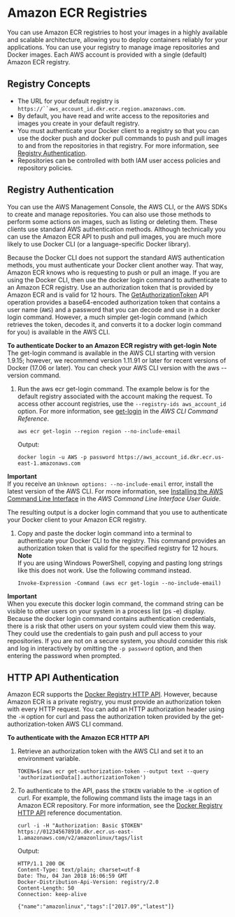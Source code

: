 # Amazon ECR Registries<a name="Registries"></a>

You can use Amazon ECR registries to host your images in a highly available and scalable architecture, allowing you to deploy containers reliably for your applications\. You can use your registry to manage image repositories and Docker images\. Each AWS account is provided with a single \(default\) Amazon ECR registry\.

## Registry Concepts<a name="registry_concepts"></a>
+ The URL for your default registry is `https://``aws_account_id.dkr.ecr.region.amazonaws.com`\.
+ By default, you have read and write access to the repositories and images you create in your default registry\.
+ You must authenticate your Docker client to a registry so that you can use the docker push and docker pull commands to push and pull images to and from the repositories in that registry\. For more information, see [Registry Authentication](#registry_auth)\.
+ Repositories can be controlled with both IAM user access policies and repository policies\.

## Registry Authentication<a name="registry_auth"></a>

You can use the AWS Management Console, the AWS CLI, or the AWS SDKs to create and manage repositories\. You can also use those methods to perform some actions on images, such as listing or deleting them\. These clients use standard AWS authentication methods\. Although technically you can use the Amazon ECR API to push and pull images, you are much more likely to use Docker CLI \(or a language\-specific Docker library\)\.

Because the Docker CLI does not support the standard AWS authentication methods, you must authenticate your Docker client another way\. That way, Amazon ECR knows who is requesting to push or pull an image\. If you are using the Docker CLI, then use the docker login command to authenticate to an Amazon ECR registry\. Use an authorization token that is provided by Amazon ECR and is valid for 12 hours\. The [GetAuthorizationToken](https://docs.aws.amazon.com/AmazonECR/latest/APIReference/API_GetAuthorizationToken.html) API operation provides a base64\-encoded authorization token that contains a user name \(`AWS`\) and a password that you can decode and use in a docker login command\. However, a much simpler get\-login command \(which retrieves the token, decodes it, and converts it to a docker login command for you\) is available in the AWS CLI\.

**To authenticate Docker to an Amazon ECR registry with get\-login**
**Note**  
The get\-login command is available in the AWS CLI starting with version 1\.9\.15; however, we recommend version 1\.11\.91 or later for recent versions of Docker \(17\.06 or later\)\. You can check your AWS CLI version with the aws \-\-version command\.

1. Run the aws ecr get\-login command\. The example below is for the default registry associated with the account making the request\. To access other account registries, use the `--registry-ids aws_account_id` option\. For more information, see [get\-login](https://docs.aws.amazon.com/cli/latest/reference/ecr/get-login.html) in the *AWS CLI Command Reference*\.

   ```
   aws ecr get-login --region region --no-include-email
   ```

   Output:

   ```
   docker login -u AWS -p password https://aws_account_id.dkr.ecr.us-east-1.amazonaws.com
   ```
**Important**  
If you receive an `Unknown options: --no-include-email` error, install the latest version of the AWS CLI\. For more information, see [Installing the AWS Command Line Interface](https://docs.aws.amazon.com/cli/latest/userguide/installing.html) in the *AWS Command Line Interface User Guide*\.

   The resulting output is a docker login command that you use to authenticate your Docker client to your Amazon ECR registry\.

1. Copy and paste the docker login command into a terminal to authenticate your Docker CLI to the registry\. This command provides an authorization token that is valid for the specified registry for 12 hours\. 
**Note**  
If you are using Windows PowerShell, copying and pasting long strings like this does not work\. Use the following command instead\.  

   ```
   Invoke-Expression -Command (aws ecr get-login --no-include-email)
   ```
**Important**  
When you execute this docker login command, the command string can be visible to other users on your system in a process list \(ps \-e\) display\. Because the docker login command contains authentication credentials, there is a risk that other users on your system could view them this way\. They could use the credentials to gain push and pull access to your repositories\. If you are not on a secure system, you should consider this risk and log in interactively by omitting the `-p password` option, and then entering the password when prompted\.

## HTTP API Authentication<a name="registry_auth_http"></a>

Amazon ECR supports the [Docker Registry HTTP API](https://docs.docker.com/registry/spec/api/)\. However, because Amazon ECR is a private registry, you must provide an authorization token with every HTTP request\. You can add an HTTP authorization header using the `-H` option for curl and pass the authorization token provided by the get\-authorization\-token AWS CLI command\.

**To authenticate with the Amazon ECR HTTP API**

1. Retrieve an authorization token with the AWS CLI and set it to an environment variable\.

   ```
   TOKEN=$(aws ecr get-authorization-token --output text --query 'authorizationData[].authorizationToken')
   ```

1. To authenticate to the API, pass the `$TOKEN` variable to the `-H` option of curl\. For example, the following command lists the image tags in an Amazon ECR repository\. For more information, see the [Docker Registry HTTP API](https://docs.docker.com/registry/spec/api/) reference documentation\.

   ```
   curl -i -H "Authorization: Basic $TOKEN" https://012345678910.dkr.ecr.us-east-1.amazonaws.com/v2/amazonlinux/tags/list
   ```

   Output:

   ```
   HTTP/1.1 200 OK
   Content-Type: text/plain; charset=utf-8
   Date: Thu, 04 Jan 2018 16:06:59 GMT
   Docker-Distribution-Api-Version: registry/2.0
   Content-Length: 50
   Connection: keep-alive
   
   {"name":"amazonlinux","tags":["2017.09","latest"]}
   ```